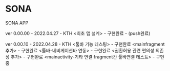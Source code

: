 # SONA
SONA APP



ver 0.00.00 - 2022.04.27  - KTH
<최초 앱 설계> - 구현완료 - (push완료)


ver 0.00.10 - 2022.04.28  - KTH
<툴바 기능 테스팅> - 구현완료
<mainfragment 추가> - 구현완료
<툴바-네비게이션바 연동> - 구현완료
<권환허용 관련 편의성 의존성 추가> - 구현완료
<mainactivity-기타 연결 fragment간 툴바연결 테스트> - 구현중
